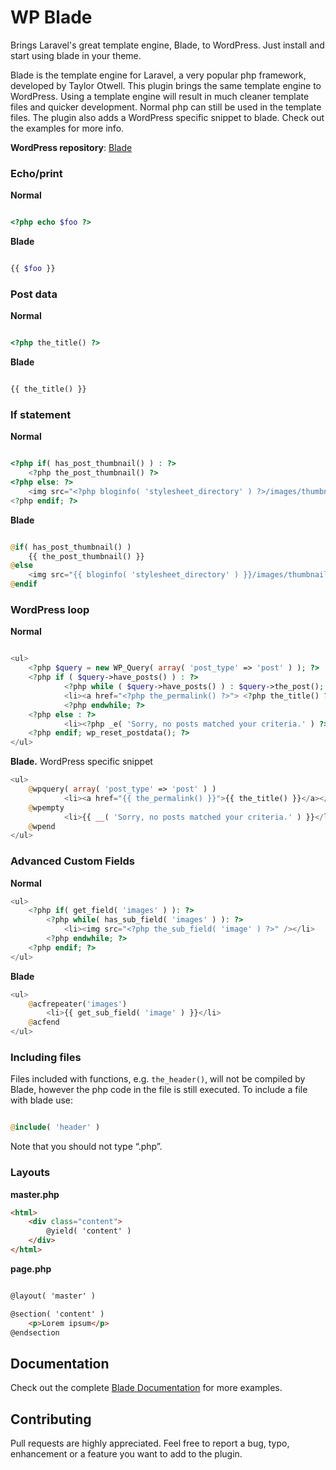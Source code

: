 WP Blade
=======

Brings Laravel's great template engine, Blade, to WordPress. Just install and start using blade in your theme.

Blade is the template engine for Laravel, a very popular php framework, developed by Taylor Otwell. This plugin brings the same template engine to WordPress. Using a template engine will result in much cleaner template files and quicker development. Normal php can still be used in the template files. The plugin also adds a WordPress specific snippet to blade. Check out the examples for more info.

**WordPress repository**: 
[Blade](http://wordpress.org/plugins/blade/)

### Echo/print

**Normal**
```php

<?php echo $foo ?>
```

**Blade**
```php

{{ $foo }}
```

### Post data

**Normal**
```php

<?php the_title() ?>
```

**Blade**
```php

{{ the_title() }}
```

### If statement

**Normal**
```php

<?php if( has_post_thumbnail() ) : ?>
    <?php the_post_thumbnail() ?>
<?php else: ?>
    <img src="<?php bloginfo( 'stylesheet_directory' ) ?>/images/thumbnail-default.jpg" />
<?php endif; ?>
```

**Blade**
```php

@if( has_post_thumbnail() )
    {{ the_post_thumbnail() }}
@else
    <img src="{{ bloginfo( 'stylesheet_directory' ) }}/images/thumbnail-default.jpg" />
@endif
```


### WordPress loop
**Normal**
```php

<ul>
	<?php $query = new WP_Query( array( 'post_type' => 'post' ) ); ?>
	<?php if ( $query->have_posts() ) : ?>
	        <?php while ( $query->have_posts() ) : $query->the_post(); ?>
	        <li><a href="<?php the_permalink() ?>"> <?php the_title() ?> </a></li>
	        <?php endwhile; ?>
	<?php else : ?>
	        <li><?php _e( 'Sorry, no posts matched your criteria.' ) ?></li>
	<?php endif; wp_reset_postdata(); ?>
</ul>
```

**Blade.** WordPress specific snippet
```php
<ul>
	@wpquery( array( 'post_type' => 'post' ) )
	        <li><a href="{{ the_permalink() }}">{{ the_title() }}</a></li>
	@wpempty
	        <li>{{ __( 'Sorry, no posts matched your criteria.' ) }}</li>
	@wpend
</ul>
```


### Advanced Custom Fields
**Normal**
```php
<ul>
    <?php if( get_field( 'images' ) ): ?>
        <?php while( has_sub_field( 'images' ) ): ?>
            <li><img src="<?php the_sub_field( 'image' ) ?>" /></li>
        <?php endwhile; ?>
    <?php endif; ?>
</ul>
```

**Blade**
```php
<ul>
    @acfrepeater('images')
        <li>{{ get_sub_field( 'image' ) }}</li>
    @acfend
</ul>
```

### Including files

Files included with functions, e.g. `the_header()`, will not be compiled by Blade, however the php code in the file is still executed. To include a file with blade use:

```php

@include( 'header' )
```

Note that you should not type “.php”.

### Layouts

**master.php**
```html
<html>
    <div class="content">
        @yield( 'content' )
    </div>
</html>
```

**page.php**

```html

@layout( 'master' )

@section( 'content' )
    <p>Lorem ipsum</p>
@endsection
```


## Documentation

Check out the complete [Blade Documentation](http://three.laravel.com/docs/views/templating) for more examples.


## Contributing

Pull requests are highly appreciated. Feel free to report a bug, typo, enhancement or a feature you want to add to the plugin.
